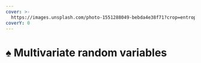 ```yaml
---
cover: >-
  https://images.unsplash.com/photo-1551288049-bebda4e38f71?crop=entropy&cs=srgb&fm=jpg&ixid=M3wxOTcwMjR8MHwxfHNlYXJjaHw0fHxlY29ub21pY3N8ZW58MHx8fHwxNjg1NzA4OTg4fDA&ixlib=rb-4.0.3&q=85
coverY: 0
---
```


# ♠ Multivariate random variables

